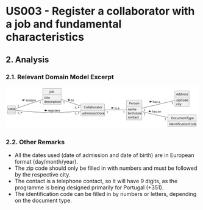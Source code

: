# US003 - Register a collaborator with a job and fundamental characteristics

## 2. Analysis

### 2.1. Relevant Domain Model Excerpt 

![Domain Model](svg/us003-domain-model.svg)

### 2.2. Other Remarks

- All the dates used (date of admission and date of birth) are in European format (day/month/year).
- The zip code should only be filled in with numbers and must be followed by the respective city.
- The contact is a telephone contact, so it will have 9 digits, as the programme is being designed primarily for Portugal (+351).
- The identification code can be filled in by numbers or letters, depending on the document type.